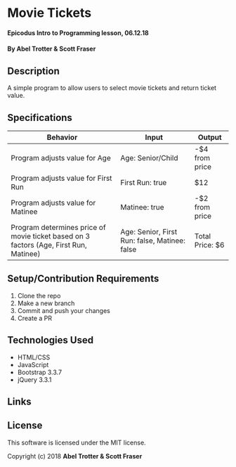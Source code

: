 # Movie Tickets

#### Epicodus Intro to Programming lesson, 06.12.18

#### By Abel Trotter & Scott Fraser

## Description

A simple program to allow users to select movie tickets and return ticket value.

## Specifications

| Behavior | Input | Output |
|----------|-------|--------|
| Program adjusts value for Age | Age: Senior/Child | -$4 from price |
| Program adjusts value for First Run | First Run: true  | $12 |
| Program adjusts value for Matinee | Matinee: true  | -$2 from price |
| Program determines price of movie ticket based on 3 factors (Age, First Run, Matinee) | Age: Senior, First Run: false, Matinee: false |  Total Price: $6 |

## Setup/Contribution Requirements

1. Clone the repo
1. Make a new branch
1. Commit and push your changes
1. Create a PR

## Technologies Used

* HTML/CSS
* JavaScript
* Bootstrap 3.3.7
* jQuery 3.3.1

## Links


## License

This software is licensed under the MIT license.

Copyright (c) 2018 **Abel Trotter & Scott Fraser**
